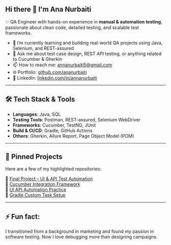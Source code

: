 ## Hi there 👋 I'm Ana Nurbaiti

✨ QA Engineer with hands-on experience in **manual & automation testing**, passionate about clean code, detailed testing, and scalable test frameworks.

- 🌱 I’m currently learning and building real-world QA projects using Java, Selenium, and REST-assured  
- 💬 Ask me about test case design, REST API testing, or anything related to Cucumber & Gherkin  
- 📫 How to reach me: annanurbaiti5@gmail.com  
- 🌐 Portfolio: [github.com/ananurbaiti](https://github.com/ananurbaiti)  
- 🔗 LinkedIn: [linkedin.com/in/annanurbaiti](https://www.linkedin.com/in/annanurbaiti)

---

## 🛠 Tech Stack & Tools
- **Languages**: Java, SQL  
- **Testing Tools**: Postman, REST-assured, Selenium WebDriver  
- **Frameworks**: Cucumber, TestNG, JUnit  
- **Build & CI/CD**: Gradle, GitHub Actions  
- **Others**: Gherkin, Allure Report, Page Object Model (POM)

---

## 📁 Pinned Projects
Here are a few of my highlighted repositories:

🔹 [Final Project – UI & API Test Automation](https://github.com/ananurbaiti/final-project-ui-api)  
🔹 [Cucumber Integration Framework](https://github.com/ananurbaiti/cucumber-integration-21)  
🔹 [UI API Automation Practice](https://github.com/ananurbaiti/ui-api-automation)  
🔹 [Gradle Custom Task Setup](https://github.com/ananurbaiti/gradle-custom-task)

---

## ⚡ Fun fact:
I transitioned from a background in marketing and found my passion in software testing. Now I love debugging more than designing campaigns.
